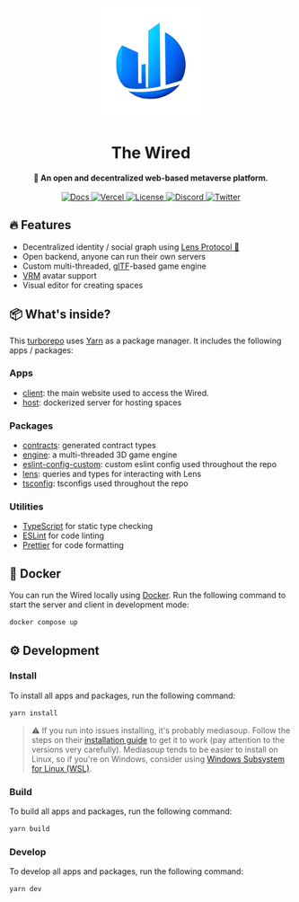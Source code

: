 <div align="center">
  <img src="./assets/Logo.png" alt="Wired Logo" height="200">
  <h1>The Wired</h1>
  <strong>🔌 An open and decentralized web-based metaverse platform.</strong>
</div>

<br />

<div align="center">
  <a href="https://docs.thewired.space">
    <img src="https://img.shields.io/badge/docs-read-informational" alt="Docs">
  </a>
  <a href="https://thewired.space">
    <img src="https://therealsujitk-vercel-badge.vercel.app/?app=client-wired" alt="Vercel">
  </a>
  <a href="https://github.com/wired-labs/wired/blob/main/LICENSE">
    <img src="https://img.shields.io/github/license/wired-labs/wired" alt="License">
  </a>
  <a href="https://discord.gg/VCsAEneUMn">
    <img src="https://img.shields.io/discord/918705784311939134.svg?label=&logo=discord&logoColor=ffffff&color=7389D8&labelColor=6A7EC2" alt="Discord">
  </a>
  <a href="https://twitter.com/TheWiredXR">
    <img src="https://img.shields.io/twitter/follow/TheWiredXR?label=TheWiredXR&style=flat&logo=twitter&color=1DA1F2" alt="Twitter">
  </a>
</div>

## 🔥 Features

- Decentralized identity / social graph using [Lens Protocol 🌿](https://lens.dev/)
- Open backend, anyone can run their own servers
- Custom multi-threaded, [glTF](https://github.com/KhronosGroup/glTF)-based game engine
- [VRM](https://vrm.dev/) avatar support
- Visual editor for creating spaces

## 📦 What's inside?

This [turborepo](https://turborepo.org/) uses [Yarn](https://classic.yarnpkg.com/lang/en/) as a package manager. It includes the following apps / packages:

### Apps

- [client](apps/client): the main website used to access the Wired.
- [host](apps/host): dockerized server for hosting spaces

### Packages

- [contracts](packages/contracts): generated contract types
- [engine](packages/engine): a multi-threaded 3D game engine
- [eslint-config-custom](packages/eslint-config-custom): custom eslint config used throughout the repo
- [lens](packages/lens): queries and types for interacting with Lens
- [tsconfig](packages/tsconfig): tsconfigs used throughout the repo

### Utilities

- [TypeScript](https://www.typescriptlang.org/) for static type checking
- [ESLint](https://eslint.org/) for code linting
- [Prettier](https://prettier.io) for code formatting

## 🐋 Docker

You can run the Wired locally using [Docker](https://www.docker.com/). Run the following command to start the server and client in development mode:

```bash
docker compose up
```

## ⚙️ Development

### Install

To install all apps and packages, run the following command:

```bash
yarn install
```

> ⚠️ If you run into issues installing, it's probably mediasoup. Follow the steps on their [installation guide](https://mediasoup.org/documentation/v3/mediasoup/installation/) to get it to work (pay attention to the versions very carefully). Mediasoup tends to be easier to install on Linux, so if you're on Windows, consider using [Windows Subsystem for Linux (WSL)](https://docs.microsoft.com/en-us/windows/wsl/install).

### Build

To build all apps and packages, run the following command:

```bash
yarn build
```

### Develop

To develop all apps and packages, run the following command:

```bash
yarn dev
```
